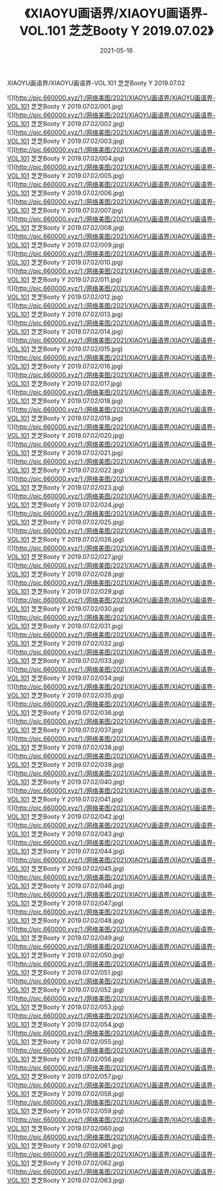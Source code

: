 ﻿---
layout: post
title:  《XIAOYU画语界/XIAOYU画语界-VOL.101 芝芝Booty Y 2019.07.02》
date:   2021-05-16
img: http://pic.660000.xyz/1:/网络美图/2021/XIAOYU画语界/XIAOYU画语界-VOL.101 芝芝Booty Y 2019.07.02/000.jpg
categories: [美女, 清纯, 唯美]
---

XIAOYU画语界/XIAOYU画语界-VOL.101 芝芝Booty Y 2019.07.02

 ![](http://pic.660000.xyz/1:/网络美图/2021/XIAOYU画语界/XIAOYU画语界-VOL.101 芝芝Booty Y 2019.07.02/001.jpg) <br>![](http://pic.660000.xyz/1:/网络美图/2021/XIAOYU画语界/XIAOYU画语界-VOL.101 芝芝Booty Y 2019.07.02/002.jpg) <br>![](http://pic.660000.xyz/1:/网络美图/2021/XIAOYU画语界/XIAOYU画语界-VOL.101 芝芝Booty Y 2019.07.02/003.jpg) <br>![](http://pic.660000.xyz/1:/网络美图/2021/XIAOYU画语界/XIAOYU画语界-VOL.101 芝芝Booty Y 2019.07.02/004.jpg) <br>![](http://pic.660000.xyz/1:/网络美图/2021/XIAOYU画语界/XIAOYU画语界-VOL.101 芝芝Booty Y 2019.07.02/005.jpg) <br>![](http://pic.660000.xyz/1:/网络美图/2021/XIAOYU画语界/XIAOYU画语界-VOL.101 芝芝Booty Y 2019.07.02/006.jpg) <br>![](http://pic.660000.xyz/1:/网络美图/2021/XIAOYU画语界/XIAOYU画语界-VOL.101 芝芝Booty Y 2019.07.02/007.jpg) <br>![](http://pic.660000.xyz/1:/网络美图/2021/XIAOYU画语界/XIAOYU画语界-VOL.101 芝芝Booty Y 2019.07.02/008.jpg) <br>![](http://pic.660000.xyz/1:/网络美图/2021/XIAOYU画语界/XIAOYU画语界-VOL.101 芝芝Booty Y 2019.07.02/009.jpg) <br>![](http://pic.660000.xyz/1:/网络美图/2021/XIAOYU画语界/XIAOYU画语界-VOL.101 芝芝Booty Y 2019.07.02/010.jpg) <br>![](http://pic.660000.xyz/1:/网络美图/2021/XIAOYU画语界/XIAOYU画语界-VOL.101 芝芝Booty Y 2019.07.02/011.jpg) <br>![](http://pic.660000.xyz/1:/网络美图/2021/XIAOYU画语界/XIAOYU画语界-VOL.101 芝芝Booty Y 2019.07.02/012.jpg) <br>![](http://pic.660000.xyz/1:/网络美图/2021/XIAOYU画语界/XIAOYU画语界-VOL.101 芝芝Booty Y 2019.07.02/013.jpg) <br>![](http://pic.660000.xyz/1:/网络美图/2021/XIAOYU画语界/XIAOYU画语界-VOL.101 芝芝Booty Y 2019.07.02/014.jpg) <br>![](http://pic.660000.xyz/1:/网络美图/2021/XIAOYU画语界/XIAOYU画语界-VOL.101 芝芝Booty Y 2019.07.02/015.jpg) <br>![](http://pic.660000.xyz/1:/网络美图/2021/XIAOYU画语界/XIAOYU画语界-VOL.101 芝芝Booty Y 2019.07.02/016.jpg) <br>![](http://pic.660000.xyz/1:/网络美图/2021/XIAOYU画语界/XIAOYU画语界-VOL.101 芝芝Booty Y 2019.07.02/017.jpg) <br>![](http://pic.660000.xyz/1:/网络美图/2021/XIAOYU画语界/XIAOYU画语界-VOL.101 芝芝Booty Y 2019.07.02/018.jpg) <br>![](http://pic.660000.xyz/1:/网络美图/2021/XIAOYU画语界/XIAOYU画语界-VOL.101 芝芝Booty Y 2019.07.02/019.jpg) <br>![](http://pic.660000.xyz/1:/网络美图/2021/XIAOYU画语界/XIAOYU画语界-VOL.101 芝芝Booty Y 2019.07.02/020.jpg) <br>![](http://pic.660000.xyz/1:/网络美图/2021/XIAOYU画语界/XIAOYU画语界-VOL.101 芝芝Booty Y 2019.07.02/021.jpg) <br>![](http://pic.660000.xyz/1:/网络美图/2021/XIAOYU画语界/XIAOYU画语界-VOL.101 芝芝Booty Y 2019.07.02/022.jpg) <br>![](http://pic.660000.xyz/1:/网络美图/2021/XIAOYU画语界/XIAOYU画语界-VOL.101 芝芝Booty Y 2019.07.02/023.jpg) <br>![](http://pic.660000.xyz/1:/网络美图/2021/XIAOYU画语界/XIAOYU画语界-VOL.101 芝芝Booty Y 2019.07.02/024.jpg) <br>![](http://pic.660000.xyz/1:/网络美图/2021/XIAOYU画语界/XIAOYU画语界-VOL.101 芝芝Booty Y 2019.07.02/025.jpg) <br>![](http://pic.660000.xyz/1:/网络美图/2021/XIAOYU画语界/XIAOYU画语界-VOL.101 芝芝Booty Y 2019.07.02/026.jpg) <br>![](http://pic.660000.xyz/1:/网络美图/2021/XIAOYU画语界/XIAOYU画语界-VOL.101 芝芝Booty Y 2019.07.02/027.jpg) <br>![](http://pic.660000.xyz/1:/网络美图/2021/XIAOYU画语界/XIAOYU画语界-VOL.101 芝芝Booty Y 2019.07.02/028.jpg) <br>![](http://pic.660000.xyz/1:/网络美图/2021/XIAOYU画语界/XIAOYU画语界-VOL.101 芝芝Booty Y 2019.07.02/029.jpg) <br>![](http://pic.660000.xyz/1:/网络美图/2021/XIAOYU画语界/XIAOYU画语界-VOL.101 芝芝Booty Y 2019.07.02/030.jpg) <br>![](http://pic.660000.xyz/1:/网络美图/2021/XIAOYU画语界/XIAOYU画语界-VOL.101 芝芝Booty Y 2019.07.02/031.jpg) <br>![](http://pic.660000.xyz/1:/网络美图/2021/XIAOYU画语界/XIAOYU画语界-VOL.101 芝芝Booty Y 2019.07.02/032.jpg) <br>![](http://pic.660000.xyz/1:/网络美图/2021/XIAOYU画语界/XIAOYU画语界-VOL.101 芝芝Booty Y 2019.07.02/033.jpg) <br>![](http://pic.660000.xyz/1:/网络美图/2021/XIAOYU画语界/XIAOYU画语界-VOL.101 芝芝Booty Y 2019.07.02/034.jpg) <br>![](http://pic.660000.xyz/1:/网络美图/2021/XIAOYU画语界/XIAOYU画语界-VOL.101 芝芝Booty Y 2019.07.02/035.jpg) <br>![](http://pic.660000.xyz/1:/网络美图/2021/XIAOYU画语界/XIAOYU画语界-VOL.101 芝芝Booty Y 2019.07.02/036.jpg) <br>![](http://pic.660000.xyz/1:/网络美图/2021/XIAOYU画语界/XIAOYU画语界-VOL.101 芝芝Booty Y 2019.07.02/037.jpg) <br>![](http://pic.660000.xyz/1:/网络美图/2021/XIAOYU画语界/XIAOYU画语界-VOL.101 芝芝Booty Y 2019.07.02/038.jpg) <br>![](http://pic.660000.xyz/1:/网络美图/2021/XIAOYU画语界/XIAOYU画语界-VOL.101 芝芝Booty Y 2019.07.02/039.jpg) <br>![](http://pic.660000.xyz/1:/网络美图/2021/XIAOYU画语界/XIAOYU画语界-VOL.101 芝芝Booty Y 2019.07.02/040.jpg) <br>![](http://pic.660000.xyz/1:/网络美图/2021/XIAOYU画语界/XIAOYU画语界-VOL.101 芝芝Booty Y 2019.07.02/041.jpg) <br>![](http://pic.660000.xyz/1:/网络美图/2021/XIAOYU画语界/XIAOYU画语界-VOL.101 芝芝Booty Y 2019.07.02/042.jpg) <br>![](http://pic.660000.xyz/1:/网络美图/2021/XIAOYU画语界/XIAOYU画语界-VOL.101 芝芝Booty Y 2019.07.02/043.jpg) <br>![](http://pic.660000.xyz/1:/网络美图/2021/XIAOYU画语界/XIAOYU画语界-VOL.101 芝芝Booty Y 2019.07.02/044.jpg) <br>![](http://pic.660000.xyz/1:/网络美图/2021/XIAOYU画语界/XIAOYU画语界-VOL.101 芝芝Booty Y 2019.07.02/045.jpg) <br>![](http://pic.660000.xyz/1:/网络美图/2021/XIAOYU画语界/XIAOYU画语界-VOL.101 芝芝Booty Y 2019.07.02/046.jpg) <br>![](http://pic.660000.xyz/1:/网络美图/2021/XIAOYU画语界/XIAOYU画语界-VOL.101 芝芝Booty Y 2019.07.02/047.jpg) <br>![](http://pic.660000.xyz/1:/网络美图/2021/XIAOYU画语界/XIAOYU画语界-VOL.101 芝芝Booty Y 2019.07.02/048.jpg) <br>![](http://pic.660000.xyz/1:/网络美图/2021/XIAOYU画语界/XIAOYU画语界-VOL.101 芝芝Booty Y 2019.07.02/049.jpg) <br>![](http://pic.660000.xyz/1:/网络美图/2021/XIAOYU画语界/XIAOYU画语界-VOL.101 芝芝Booty Y 2019.07.02/050.jpg) <br>![](http://pic.660000.xyz/1:/网络美图/2021/XIAOYU画语界/XIAOYU画语界-VOL.101 芝芝Booty Y 2019.07.02/051.jpg) <br>![](http://pic.660000.xyz/1:/网络美图/2021/XIAOYU画语界/XIAOYU画语界-VOL.101 芝芝Booty Y 2019.07.02/052.jpg) <br>![](http://pic.660000.xyz/1:/网络美图/2021/XIAOYU画语界/XIAOYU画语界-VOL.101 芝芝Booty Y 2019.07.02/053.jpg) <br>![](http://pic.660000.xyz/1:/网络美图/2021/XIAOYU画语界/XIAOYU画语界-VOL.101 芝芝Booty Y 2019.07.02/054.jpg) <br>![](http://pic.660000.xyz/1:/网络美图/2021/XIAOYU画语界/XIAOYU画语界-VOL.101 芝芝Booty Y 2019.07.02/055.jpg) <br>![](http://pic.660000.xyz/1:/网络美图/2021/XIAOYU画语界/XIAOYU画语界-VOL.101 芝芝Booty Y 2019.07.02/056.jpg) <br>![](http://pic.660000.xyz/1:/网络美图/2021/XIAOYU画语界/XIAOYU画语界-VOL.101 芝芝Booty Y 2019.07.02/057.jpg) <br>![](http://pic.660000.xyz/1:/网络美图/2021/XIAOYU画语界/XIAOYU画语界-VOL.101 芝芝Booty Y 2019.07.02/058.jpg) <br>![](http://pic.660000.xyz/1:/网络美图/2021/XIAOYU画语界/XIAOYU画语界-VOL.101 芝芝Booty Y 2019.07.02/059.jpg) <br>![](http://pic.660000.xyz/1:/网络美图/2021/XIAOYU画语界/XIAOYU画语界-VOL.101 芝芝Booty Y 2019.07.02/060.jpg) <br>![](http://pic.660000.xyz/1:/网络美图/2021/XIAOYU画语界/XIAOYU画语界-VOL.101 芝芝Booty Y 2019.07.02/061.jpg) <br>![](http://pic.660000.xyz/1:/网络美图/2021/XIAOYU画语界/XIAOYU画语界-VOL.101 芝芝Booty Y 2019.07.02/062.jpg) <br>![](http://pic.660000.xyz/1:/网络美图/2021/XIAOYU画语界/XIAOYU画语界-VOL.101 芝芝Booty Y 2019.07.02/063.jpg) <br>